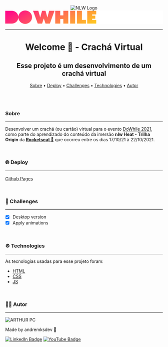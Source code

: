 <div align="center">
<img src="https://i.imgur.com/ubCCETD.png" alt="NLW Logo"><img src="./images/logo-do-while.svg">
</div>
<hr>

<div>

<h1 align="center">Welcome 👋 - Crachá Virtual</h1>

</div>

<div align="center">
<h2>Esse projeto é um desenvolvimento de um crachá virtual</h2>
</div>

<p align="center">
 <a href="#sobre">Sobre</a> •
 <a href="#deploy">Deploy</a> •
 <a href="#challenges">Challenges</a> •
 <a href="#technologies">Technologies</a> •
 <a href="#autor">Autor</a>
</p>

<br>
<br>

### Sobre

<hr>
<p>Desenvolver um crachá (ou cartão) virtual para o evento <a href="https://dowhile.io/inscricao">DoWhile 2021</a>, como parte do aprendizado do conteúdo da imersão <strong>nlw Heat - Trilha Origin</strong> da <strong><a href="https://www.rocketseat.com.br/">Rocketseat 🚀</a></strong> que ocorreu entre os dias 17/10/21 à 22/10/2021.</p>

<br>

### 🌐 Deploy <hr>

[Github Pages](https://andremksdev.github.io/nlwHeat-cracha-doWhile2021/)

<br>
<h3><strong>🎯 Challenges</strong></h3><hr>

- [x] Desktop version
- [x] Apply animations

<br>
<h3><strong>⚙️ Technologies</strong></h3><hr>
As tecnologias usadas para esse projeto foram:

- [HTML](https://developer.mozilla.org/en-US/docs/Web/HTML)
- [CSS](https://developer.mozilla.org/en-US/docs/Web/CSS)
- [JS](https://developer.mozilla.org/en-US/docs/Web/JavaScript)

<br>
<h3><strong>👨‍💻 Autor</strong></h3><hr>

<img alt="ARTHUR PC" title="ARTHUR PC" src="https://avatars.githubusercontent.com/u/82080573?v=4" height="100" width="100" />

Made by andremksdev 👋

[![LinkedIn Badge](https://img.shields.io/badge/-andremksdev-blue?style=flat-square&logo=Linkedin&logoColor=white&link=https://www.linkedin.com/in/andremksdev/)](https://www.linkedin.com/in/arthurpc03/)
[![YouTube Badge](https://img.shields.io/badge/-ARTHUR_PC-EF1A19?style=flat-square&logo=YouTube&logoColor=white&link=https://www.youtube.com/arthurpc)](https://www.youtube.com/arthurpc)
